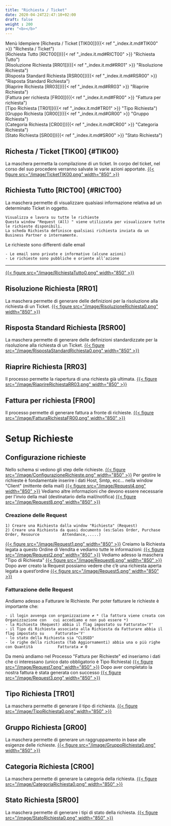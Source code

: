 ```yaml
---
title: "Richiesta / Ticket"
date: 2020-04-24T22:47:10+02:00
draft: false
weight : 200
pre: "<b></b>"
---
```

Menù Idempiere
[Richesta / Ticket [TIK00]]({{< ref "_index.it.md#TIK00" >}} "Richesta / Ticket") <br>
[Richiesta Tutto [RICT00]]({{< ref "_index.it.md#RICT00" >}} "Richiesta Tutto") <br>
[Risoluzione Richiesta [RR01]]({{< ref "_index.it.md#RR01" >}} "Risoluzione Richiesta") <br>
[Risposta Standard Richiesta [RSR00]]({{< ref "_index.it.md#RSR00" >}} "Risposta Standard Richiesta") <br>
[Riaprire Richiesta [RR03]]({{< ref "_index.it.md#RR03" >}} "Riaprire Richiesta") <br>
[Fattura per richiesta [FR00]]({{< ref "_index.it.md#FR00" >}} "Fattura per richiesta") <br>
[Tipo Richiesta [TR01]]({{< ref "_index.it.md#TR01" >}} "Tipo Richiesta") <br>
[Gruppo Richiesta [GR00]]({{< ref "_index.it.md#GR00" >}} "Gruppo Richiesta") <br>
[Categoria Richiesta [CR00]]({{< ref "_index.it.md#CR00" >}} "Categoria Richiesta") <br>
[Stato Richiesta [SR00]]({{< ref "_index.it.md#SR00" >}} "Stato Richiesta") <br>


## Richesta / Ticket [TIK00] {#TIK00}
La maschera permetta la compilazione di un ticket. In corpo del ticket, nel corso del suo procedere verranno salvate le varie azioni apportate.
[{{< figure src="/image/TicketTIK00.png"  width="850"  >}}](/image/TicketTIK00.png)
## Richiesta Tutto [RICT00] {#RICT00}
La maschera permette di visualizzare qualsiasi informazione relativa ad un determinato Ticket in oggetto.
```
Visualizza e lavora su tutte le richieste
Questa window "Request (All) " viene utilizzata per visualizzare tutte le richieste disponibili.
La scheda Richiesta definisce qualsiasi richiesta inviata da un Business Partner o internamente.
```
Le richieste sono differenti dalle email
```
- Le email sono private e informative (alcune azioni)
- Le richieste sono pubbliche e oriente all’azione
```
---
[{{< figure src="/image/RichiestaTutto0.png"  width="850"  >}}](/image/RichiestaTutto0.png)
## Risoluzione Richiesta [RR01]
La maschera permette di generare delle definizioni per la risoluzione alla richiesta di un Ticket. 
[{{< figure src="/image/RisoluzioneRichiesta0.png"  width="850"  >}}](/image/RisoluzioneRichiesta0.png)
## Risposta Standard Richiesta [RSR00]
La maschera permette di generare delle definizioni standardizzate per la risoluzione alla richiesta di un Ticket.
[{{< figure src="/image/RispostaStandardRichiesta0.png"  width="850"  >}}](/image/RispostaStandardRichiesta0.png)
## Riaprire Richiesta [RR03]
Il processo permette la riapertura di una richiesta già ultimata.
[{{< figure src="/image/RiaprireRichiestaRR03.png"  width="850"  >}}](/image/RiaprireRichiestaRR03.png)
##  Fattura per richiesta [FR00]
Il processo permette di generare fattura a fronte di richieste.
[{{< figure src="/image/FatturaRichiestaFR00.png"  width="850"  >}}](/image/FatturaRichiestaFR00.png)

# Setup Richieste
## Configurazione richieste
Nello schema si vedono gli step delle richieste.
[{{< figure src="/image/ConfigurazioneRichieste.png"  width="850"  >}}](/image/ConfigurazioneRichieste.png)
Per gestire le richieste è fondamentale inserire i dati Host, Smtp, ecc... nella window "Client" (mittente della mail)
[{{< figure src="/image/Request4.png"  width="850"  >}}](/image/Request4.png)
Vediamo altre informazioni che devono essere necessarie per l'invio della mail (destinatario della mail/notifica)
[{{< figure src="/image/Request8.png"  width="850"  >}}](/image/Request8.png)
### Creazione delle Request
```
1) Creare una Richiesta dalla window "Richiesta" (Request)
2) Creare una Richiesta da quasi documento (es:Sales Order, Purchase Order, Resource 	   	  Attendance,.....)
```
[{{< figure src="/image/Request1.png"  width="850"  >}}](/image/Request1.png)
Creiamo la Richiesta legata a questo Ordine di Vendita e vediamo tutte le informazioni:
[{{< figure src="/image/Request2.png"  width="850"  >}}](/image/Request2.png)
Vediamo adesso la maschera "Tipo di Richiesta"
[{{< figure src="/image/Request6.png"  width="850"  >}}](/image/Request6.png)
Dopo aver creato la Request possiamo vedere che c’è una richiesta aperta legata a quest’ordine
[{{< figure src="/image/Request5.png"  width="850"  >}}](/image/Request5.png)

### Fatturazione delle Request
Andiamo adesso a Fatturare le Richieste.
Per poter fatturare le richieste è importante che:
```
- il login avvenga con organizzazione ≠ * (la fattura viene creata con Organizzazione con   cui accediamo e non può essere *)
- la Richiesta (Request) abbia il flag impostato su Fatturato='Y'
- il Tipo di Richiesta associato alla Richiesta da Fatturare abbia il flag impostato su     Fatturato='Y'
- lo stato della Richiesta sia "CLOSED"
- le righe della richiesta (Tab Aggiornamenti) abbia una o più righe con Quantità           Fatturata ≠ 0
```
Da menù andiamo nel Processo "Fattura per Richieste" ed inseriamo i dati che ci interessano (unico dato obbligatorio è Tipo Richiesta)
[{{< figure src="/image/Request7.png"  width="850"  >}}](/image/Request7.png)
Dopo aver completato la nostra fattura è stata generata con successo
[{{< figure src="/image/Request3.png"  width="850"  >}}](/image/Request3.png)
## Tipo Richiesta [TR01]
La maschera permette di generare il tipo di richiesta.
[{{< figure src="/image/TipoRichiesta0.png"  width="850"  >}}](/image/TipoRichiesta0.png)
## Gruppo Richiesta [GR00]
La maschera permette di generare un raggruppamento in base alle esigenze delle richieste.
[{{< figure src="/image/GruppoRichiesta0.png"  width="850"  >}}](/image/GruppoRichiesta0.png)
## Categoria Richiesta [CR00]
La maschera permette di generare la categoria della richiesta.
[{{< figure src="/image/CategoriaRichiesta0.png"  width="850"  >}}](/image/CategoriaRichiesta0.png)
## Stato Richiesta [SR00]
La maschera permette di generare i tipi di stato della richiesta.
[{{< figure src="/image/StatoRichiesta0.png"  width="850"  >}}](/image/StatoRichiesta0.png)





